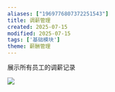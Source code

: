 ```yaml
---
aliases: ["1969776807372251543"]
title: 调薪管理
created: 2025-07-15
modified: 2025-07-15
tags: ['基础模块']
theme: 薪酬管理
---
```


展示所有员工的调薪记录

![](84463bb79439d275e75d15274fb23898.jpg)